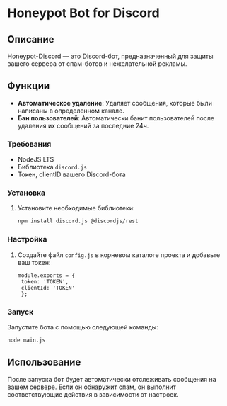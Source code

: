 # Honeypot Bot for Discord

## Описание

Honeypot-Discord — это Discord-бот, предназначенный для защиты вашего сервера от спам-ботов и нежелательной рекламы.

## Функции
- **Автоматическое удаление**: Удаляет сообщения, которые были написаны в определенном канале.
- **Бан пользователей**: Автоматически банит пользователей после удаления их сообщений за последние 24ч.

### Требования

- NodeJS LTS
- Библиотека `discord.js`
- Токен, clientID вашего Discord-бота

### Установка 

1. Установите необходимые библиотеки:

   ```bash
   npm install discord.js @discordjs/rest
   ```

### Настройка

1. Создайте файл `config.js` в корневом каталоге проекта и добавьте ваш токен:

   ```
   module.exports = {
    token: 'TOKEN',
    clientId: 'TOKEN'
    };
   ```

### Запуск

Запустите бота с помощью следующей команды:

```bash
node main.js
```

## Использование

После запуска бот будет автоматически отслеживать сообщения на вашем сервере. Если он обнаружит спам, он выполнит соответствующие действия в зависимости от настроек.

